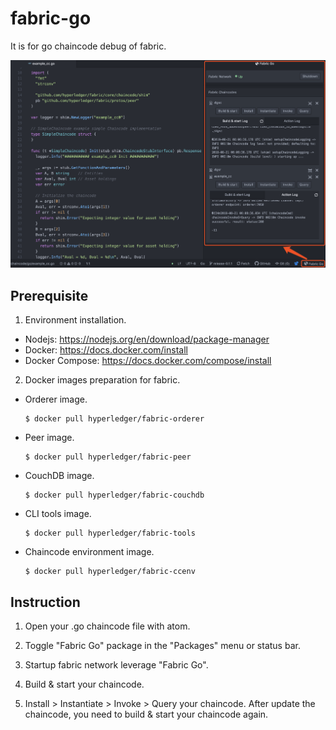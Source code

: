 # fabric-go
It is for go chaincode debug of fabric.

![fabric-go.png](fabric-go.png)

## Prerequisite

1. Environment installation.

  * Nodejs: <https://nodejs.org/en/download/package-manager>
  * Docker: <https://docs.docker.com/install>
  * Docker Compose: <https://docs.docker.com/compose/install>

2. Docker images preparation for fabric.

  * Orderer image.

    ```
    $ docker pull hyperledger/fabric-orderer
    ```

  * Peer image.

    ```
    $ docker pull hyperledger/fabric-peer
    ```

  * CouchDB image.

    ```
    $ docker pull hyperledger/fabric-couchdb
    ```

  * CLI tools image.

    ```
    $ docker pull hyperledger/fabric-tools
    ```

  * Chaincode environment image.

    ```
    $ docker pull hyperledger/fabric-ccenv
    ```

## Instruction

  1. Open your .go chaincode file with atom.

  2. Toggle "Fabric Go" package in the "Packages" menu or status bar.

  3. Startup fabric network leverage "Fabric Go".

  4. Build & start your chaincode.

  5. Install > Instantiate > Invoke > Query your chaincode. After update the chaincode, you need to build & start your chaincode again.

